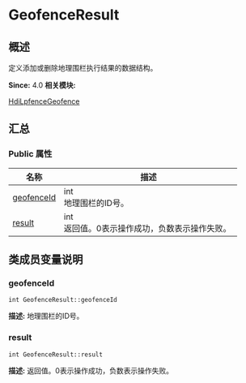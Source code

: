 # GeofenceResult


## 概述

定义添加或删除地理围栏执行结果的数据结构。

**Since:**
4.0
**相关模块:**

[HdiLpfenceGeofence](_hdi_lpfence_geofence.md)


## 汇总


### Public 属性

  | 名称 | 描述 | 
| -------- | -------- |
| [geofenceId](#geofenceid) | int<br/>地理围栏的ID号。&nbsp; | 
| [result](#result) | int<br/>返回值。0表示操作成功，负数表示操作失败。&nbsp; | 


## 类成员变量说明


### geofenceId

  
```
int GeofenceResult::geofenceId
```
**描述:**
地理围栏的ID号。


### result

  
```
int GeofenceResult::result
```
**描述:**
返回值。0表示操作成功，负数表示操作失败。
